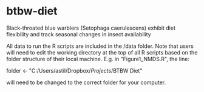 # btbw-diet
Black-throated blue warblers (Setophaga caerulescens) exhibit diet flexibility and track seasonal changes in insect availability

All data to run the R scripts are included in the /data folder. Note that users will need to edit the working directory at the top of all R scripts based on the folder structure of their local machine. E.g. in "Figure1_NMDS.R", the line:

folder <- "C:/Users/astil/Dropbox/_Projects_/BTBW Diet"

will need to be changed to the correct folder for your computer. 
